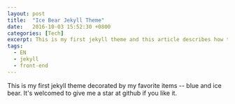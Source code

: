 ```yaml
---
layout: post
title:  "Ice Bear Jekyll Theme"
date:   2016-10-03 15:52:30 +0800
categories: [Tech]
excerpt: This is my first jekyll theme and this article describes how to use it.
tags:
  - EN
  - jekyll
  - front-end
---
```

This is my first jekyll theme decorated by my favorite items -- blue and ice bear. It's welcomed to give me a star at github if you like it.
